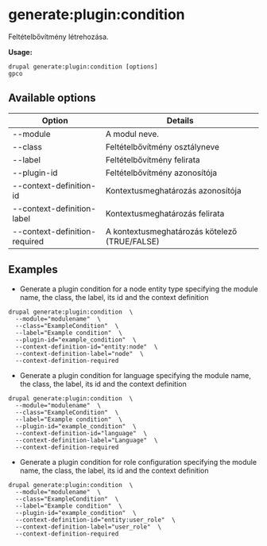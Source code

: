 # generate:plugin:condition
Feltételbővítmény létrehozása.

**Usage:**
```
drupal generate:plugin:condition [options]
gpco
```

## Available options
Option | Details
-------|-------------
--module | A modul neve.
--class | Feltételbővítmény osztályneve
--label | Feltételbővítmény felirata
--plugin-id | Feltételbővítmény azonosítója
--context-definition-id | Kontextusmeghatározás azonosítója
--context-definition-label | Kontextusmeghatározás felirata
--context-definition-required | A kontextusmeghatározás kötelező (TRUE/FALSE)

## Examples
* Generate a plugin condition for a node entity type specifying the module name, the class, the label, its id and the context definition
```
drupal generate:plugin:condition  \
  --module="modulename"  \
  --class="ExampleCondition"  \
  --label="Example condition"  \
  --plugin-id="example_condition"  \
  --context-definition-id="entity:node"  \
  --context-definition-label="node"  \
  --context-definition-required
```
* Generate a plugin condition for language specifying the module name, the class, the label, its id and the context definition
```
drupal generate:plugin:condition  \
  --module="modulename"  \
  --class="ExampleCondition"  \
  --label="Example condition"  \
  --plugin-id="example_condition"  \
  --context-definition-id="language"  \
  --context-definition-label="Language"  \
  --context-definition-required
```
* Generate a plugin condition for role configuration specifying the module name, the class, the label, its id and the context definition
```
drupal generate:plugin:condition  \
  --module="modulename"  \
  --class="ExampleCondition"  \
  --label="Example condition"  \
  --plugin-id="example_condition"  \
  --context-definition-id="entity:user_role"  \
  --context-definition-label="user_role"  \
  --context-definition-required
```
